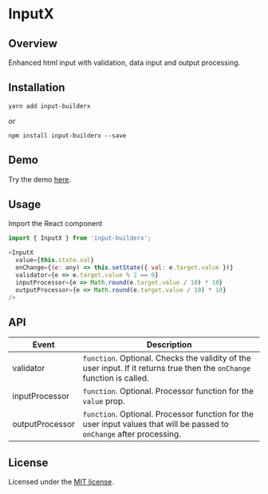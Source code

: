 # InputX

## Overview

Enhanced html input with validation, data input and output processing.

## Installation

```
yarn add input-builderx
```

_or_

```
npm install input-builderx --save
```

## Demo

Try the demo [here](https://codesandbox.io/s/inputx-demo-x0lwk).

## Usage

Import the React component

```js
import { InputX } from 'input-builderx';
```

```js
<InputX
  value={this.state.val}
  onChange={(e: any) => this.setState({ val: e.target.value })}
  validator={e => e.target.value % 2 == 0}
  inputProcessor={e => Math.round(e.target.value / 10) * 10}
  outputProcessor={e => Math.round(e.target.value / 10) * 10}
/>
```

## API

| Event           | Description                                                                                                             |
| --------------- | ----------------------------------------------------------------------------------------------------------------------- |
| validator       | `function`. Optional. Checks the validity of the user input. If it returns true then the `onChange` function is called. |
| inputProcessor  | `function`. Optional. Processor function for the `value` prop.                                                          |
| outputProcessor | `function`. Optional. Processor function for the user input values that will be passed to `onChange` after processing.  |

## License

Licensed under the [MIT license](https://opensource.org/licenses/MIT).
